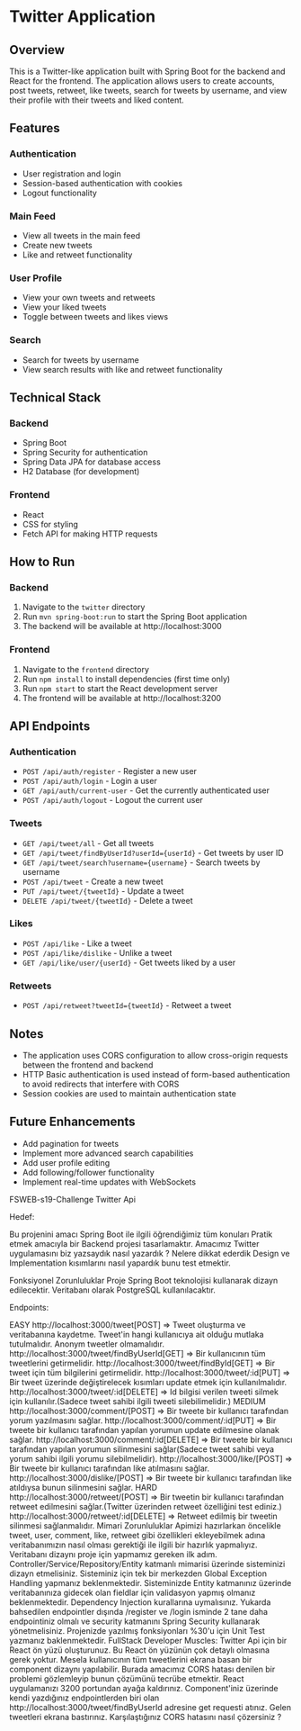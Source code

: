 # Twitter Application

## Overview
This is a Twitter-like application built with Spring Boot for the backend and React for the frontend. The application allows users to create accounts, post tweets, retweet, like tweets, search for tweets by username, and view their profile with their tweets and liked content.

## Features

### Authentication
- User registration and login
- Session-based authentication with cookies
- Logout functionality

### Main Feed
- View all tweets in the main feed
- Create new tweets
- Like and retweet functionality

### User Profile
- View your own tweets and retweets
- View your liked tweets
- Toggle between tweets and likes views

### Search
- Search for tweets by username
- View search results with like and retweet functionality

## Technical Stack

### Backend
- Spring Boot
- Spring Security for authentication
- Spring Data JPA for database access
- H2 Database (for development)

### Frontend
- React
- CSS for styling
- Fetch API for making HTTP requests

## How to Run

### Backend
1. Navigate to the `twitter` directory
2. Run `mvn spring-boot:run` to start the Spring Boot application
3. The backend will be available at http://localhost:3000

### Frontend
1. Navigate to the `frontend` directory
2. Run `npm install` to install dependencies (first time only)
3. Run `npm start` to start the React development server
4. The frontend will be available at http://localhost:3200

## API Endpoints

### Authentication
- `POST /api/auth/register` - Register a new user
- `POST /api/auth/login` - Login a user
- `GET /api/auth/current-user` - Get the currently authenticated user
- `POST /api/auth/logout` - Logout the current user

### Tweets
- `GET /api/tweet/all` - Get all tweets
- `GET /api/tweet/findByUserId?userId={userId}` - Get tweets by user ID
- `GET /api/tweet/search?username={username}` - Search tweets by username
- `POST /api/tweet` - Create a new tweet
- `PUT /api/tweet/{tweetId}` - Update a tweet
- `DELETE /api/tweet/{tweetId}` - Delete a tweet

### Likes
- `POST /api/like` - Like a tweet
- `POST /api/like/dislike` - Unlike a tweet
- `GET /api/like/user/{userId}` - Get tweets liked by a user

### Retweets
- `POST /api/retweet?tweetId={tweetId}` - Retweet a tweet

## Notes
- The application uses CORS configuration to allow cross-origin requests between the frontend and backend
- HTTP Basic authentication is used instead of form-based authentication to avoid redirects that interfere with CORS
- Session cookies are used to maintain authentication state

## Future Enhancements
- Add pagination for tweets
- Implement more advanced search capabilities
- Add user profile editing
- Add following/follower functionality
- Implement real-time updates with WebSockets

FSWEB-s19-Challenge
Twitter Api

Hedef:

Bu projenini amacı Spring Boot ile ilgili öğrendiğimiz tüm konuları Pratik etmek amacıyla bir Backend projesi tasarlamaktır. Amacımız Twitter uygulamasını biz yazsaydık nasıl yazardık ? Nelere dikkat ederdik Design ve Implementation kısımlarını nasıl yapardık bunu test etmektir.

Fonksiyonel Zorunluluklar
Proje Spring Boot teknolojisi kullanarak dizayn edilecektir. Veritabanı olarak PostgreSQL kullanılacaktır.

Endpoints:

EASY
http://localhost:3000/tweet[POST] => Tweet oluşturma ve veritabanına kaydetme. Tweet'in hangi kullanıcıya ait olduğu mutlaka tutulmalıdır. Anonym tweetler olmamalıdır.
http://localhost:3000/tweet/findByUserId[GET] => Bir kullanıcının tüm tweetlerini getirmelidir.
http://localhost:3000/tweet/findById[GET] => Bir tweet için tüm bilgilerini getirmelidir.
http://localhost:3000/tweet/:id[PUT] => Bir tweet üzerinde değiştirelecek kısımları update etmek için kullanılmalıdır.
http://localhost:3000/tweet/:id[DELETE] => Id bilgisi verilen tweeti silmek için kullanılır.(Sadece tweet sahibi ilgili tweeti silebilimelidir.)
MEDIUM
http://localhost:3000/comment/[POST] => Bir tweete bir kullanıcı tarafından yorum yazılmasını sağlar.
http://localhost:3000/comment/:id[PUT] => Bir tweete bir kullanıcı tarafından yapılan yorumun update edilmesine olanak sağlar.
http://localhost:3000/comment/:id[DELETE] => Bir tweete bir kullanıcı tarafından yapılan yorumun silinmesini sağlar(Sadece tweet sahibi veya yorum sahibi ilgili yorumu silebilmelidir).
http://localhost:3000/like/[POST] => Bir tweete bir kullanıcı tarafından like atılmasını sağlar.
http://localhost:3000/dislike/[POST] => Bir tweete bir kullanıcı tarafından like atıldıysa bunun silinmesini sağlar.
HARD
http://localhost:3000/retweet/[POST] => Bir tweetin bir kullanıcı tarafından retweet edilmesini sağlar.(Twitter üzerinden retweet özelliğini test ediniz.)
http://localhost:3000/retweet/:id[DELETE] => Retweet edilmiş bir tweetin silinmesi sağlanmalıdır.
Mimari Zorunluluklar
Apimizi hazırlarkan öncelikle tweet, user, comment, like, retweet gibi özellikleri ekleyebilmek adına veritabanımızın nasıl olması gerektiği ile ilgili bir hazırlık yapmalıyız. Veritabanı dizaynı proje için yapmamız gereken ilk adım.
Controller/Service/Repository/Entity katmanlı mimarisi üzerinde sisteminizi dizayn etmelisiniz.
Sisteminiz için tek bir merkezden Global Exception Handling yapmanız beklenmektedir.
Sisteminizde Entity katmanınız üzerinde veritabanınıza gidecek olan fieldlar için validasyon yapmış olmanız beklenmektedir.
Dependency Injection kurallarına uymalısınız.
Yukarda bahsedilen endpointler dışında /register ve /login isminde 2 tane daha endpointiniz olmalı ve security katmanını Spring Security kullanarak yönetmelisiniz.
Projenizde yazılmış fonksiyonları %30'u için Unit Test yazmanız baklenmektedir.
FullStack Developer Muscles:
Twitter Api için bir React ön yüzü oluşturunuz. Bu React ön yüzünün çok detaylı olmasına gerek yoktur. Mesela kullanıcının tüm tweetlerini ekrana basan bir component dizaynı yapılabilir.
Burada amacımız CORS hatası denilen bir problemi gözlemleyip bunun çözümünü tecrübe etmektir. React uygulamanızı 3200 portundan ayağa kaldırınız.
Component'iniz üzerinde kendi yazdığınız endpointlerden biri olan http://localhost:3000/tweet/findByUserId adresine get requesti atınız. Gelen tweetleri ekrana bastırınız.
Karşılaştığınız CORS hatasını nasıl çözersiniz ?